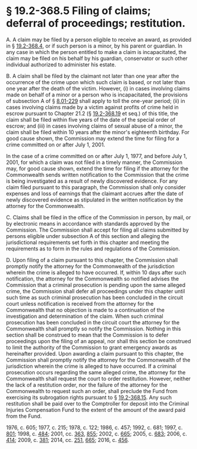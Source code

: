# § 19.2-368.5 Filing of claims; deferral of proceedings; restitution.

<p>A. A claim may be filed by a person eligible to receive an award, as provided in § <a href='http://law.lis.virginia.gov/vacode/19.2-368.4/'>19.2-368.4</a>, or if such person is a minor, by his parent or guardian. In any case in which the person entitled to make a claim is incapacitated, the claim may be filed on his behalf by his guardian, conservator or such other individual authorized to administer his estate.</p><p>B. A claim shall be filed by the claimant not later than one year after the occurrence of the crime upon which such claim is based, or not later than one year after the death of the victim. However, (i) in cases involving claims made on behalf of a minor or a person who is incapacitated, the provisions of subsection A of § <a href='http://law.lis.virginia.gov/vacode/8.01-229/'>8.01-229</a> shall apply to toll the one-year period; (ii) in cases involving claims made by a victim against profits of crime held in escrow pursuant to Chapter 21.2 (§ <a href='http://law.lis.virginia.gov/vacode/19.2-368.19/'>19.2-368.19</a> et seq.) of this title, the claim shall be filed within five years of the date of the special order of escrow; and (iii) in cases involving claims of sexual abuse of a minor, the claim shall be filed within 10 years after the minor's eighteenth birthday. For good cause shown, the Commission may extend the time for filing for a crime committed on or after July 1, 2001.</p><p>In the case of a crime committed on or after July 1, 1977, and before July 1, 2001, for which a claim was not filed in a timely manner, the Commission may, for good cause shown, extend the time for filing if the attorney for the Commonwealth sends written notification to the Commission that the crime is being investigated as a result of newly discovered evidence. For any claim filed pursuant to this paragraph, the Commission shall only consider expenses and loss of earnings that the claimant accrues after the date of newly discovered evidence as stipulated in the written notification by the attorney for the Commonwealth.</p><p>C. Claims shall be filed in the office of the Commission in person, by mail, or by electronic means in accordance with standards approved by the Commission. The Commission shall accept for filing all claims submitted by persons eligible under subsection A of this section and alleging the jurisdictional requirements set forth in this chapter and meeting the requirements as to form in the rules and regulations of the Commission.</p><p>D. Upon filing of a claim pursuant to this chapter, the Commission shall promptly notify the attorney for the Commonwealth of the jurisdiction wherein the crime is alleged to have occurred. If, within 10 days after such notification, the attorney for the Commonwealth so notified advises the Commission that a criminal prosecution is pending upon the same alleged crime, the Commission shall defer all proceedings under this chapter until such time as such criminal prosecution has been concluded in the circuit court unless notification is received from the attorney for the Commonwealth that no objection is made to a continuation of the investigation and determination of the claim. When such criminal prosecution has been concluded in the circuit court the attorney for the Commonwealth shall promptly so notify the Commission. Nothing in this section shall be construed to mean that the Commission is to defer proceedings upon the filing of an appeal, nor shall this section be construed to limit the authority of the Commission to grant emergency awards as hereinafter provided. Upon awarding a claim pursuant to this chapter, the Commission shall promptly notify the attorney for the Commonwealth of the jurisdiction wherein the crime is alleged to have occurred. If a criminal prosecution occurs regarding the same alleged crime, the attorney for the Commonwealth shall request the court to order restitution. However, neither the lack of a restitution order, nor the failure of the attorney for the Commonwealth to request such an order, shall preclude the Fund from exercising its subrogation rights pursuant to § <a href='http://law.lis.virginia.gov/vacode/19.2-368.15/'>19.2-368.15</a>. Any such restitution shall be paid over to the Comptroller for deposit into the Criminal Injuries Compensation Fund to the extent of the amount of the award paid from the Fund.</p><p>1976, c. 605; 1977, c. 215; 1978, c. 122; 1986, c. 457; 1992, c. 681; 1997, c. <a href='http://lis.virginia.gov/cgi-bin/legp604.exe?971+ful+CHAP0801'>801</a>; 1998, c. <a href='http://lis.virginia.gov/cgi-bin/legp604.exe?981+ful+CHAP0484'>484</a>; 2001, cc. <a href='http://lis.virginia.gov/cgi-bin/legp604.exe?011+ful+CHAP0363'>363</a>, <a href='http://lis.virginia.gov/cgi-bin/legp604.exe?011+ful+CHAP0855'>855</a>; 2002, c. <a href='http://lis.virginia.gov/cgi-bin/legp604.exe?021+ful+CHAP0665'>665</a>; 2005, c. <a href='http://lis.virginia.gov/cgi-bin/legp604.exe?051+ful+CHAP0683'>683</a>; 2006, c. <a href='http://lis.virginia.gov/cgi-bin/legp604.exe?061+ful+CHAP0414'>414</a>; 2009, c. <a href='http://lis.virginia.gov/cgi-bin/legp604.exe?091+ful+CHAP0381'>381</a>; 2014, cc. <a href='http://lis.virginia.gov/cgi-bin/legp604.exe?141+ful+CHAP0251'>251</a>, <a href='http://lis.virginia.gov/cgi-bin/legp604.exe?141+ful+CHAP0665'>665</a>; 2016, c. <a href='http://lis.virginia.gov/cgi-bin/legp604.exe?161+ful+CHAP0456'>456</a>.</p>
